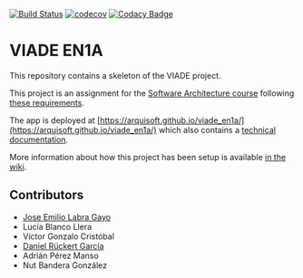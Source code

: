 [![Build Status](https://travis-ci.org/Arquisoft/viade_en1a.svg?branch=master)](https://travis-ci.org/Arquisoft/viade_en1a)
[![codecov](https://codecov.io/gh/Arquisoft/viade_en1a/branch/master/graph/badge.svg)](https://codecov.io/gh/Arquisoft/viade_en1a)
[![Codacy Badge](https://api.codacy.com/project/badge/Grade/023c3cc59c984813bbc123d68bacf079)](https://www.codacy.com/gh/Arquisoft/viade_en1a?utm_source=github.com&amp;utm_medium=referral&amp;utm_content=Arquisoft/viade_en1a&amp;utm_campaign=Badge_Grade)

# VIADE EN1A

This repository contains a skeleton of the VIADE project.

This project is an assignment for the [Software Architecture course](https://arquisoft.github.io/) following [these requirements](https://labra.solid.community/public/SoftwareArchitecture/AssignmentDescription/).

The app is deployed at [https://arquisoft.github.io/viade_en1a/](https://arquisoft.github.io/viade_en1a/) which also contains a [technical documentation](https://arquisoft.github.io/viade_en1a/docs).

More information about how this project has been setup is available [in the wiki](https://github.com/Arquisoft/viade_en1a/wiki).

## Contributors

- [Jose Emilio Labra Gayo](http://labra.weso.es)
- Lucía Blanco Llera
- Víctor Gonzalo Cristóbal
- [Daniel Rückert García](https://polectron.xyz)
- Adrián Pérez Manso
- Nut Bandera González
